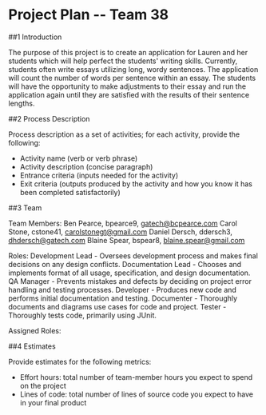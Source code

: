 # **Project Plan -- Team 38**

##1 Introduction

The purpose of this project is to create an application for Lauren and her students which will help perfect the students' writing skills.  Currently, students often write essays utilizing long, wordy sentences.  The application will count the number of words per sentence within an essay.  The students will have the opportunity to make adjustments to their essay and run the application again until they are satisfied with the results of their sentence lengths.

##2 Process Description

Process description as a set of activities; for each activity, provide the following:

- Activity name (verb or verb phrase)
- Activity description (concise paragraph)
- Entrance criteria (inputs needed for the activity)
- Exit criteria (outputs produced by the activity and how you know it has been completed satisfactorily)

##3 Team

Team Members:
	Ben Pearce, bpearce9, gatech@bcpearce.com
	Carol Stone, cstone41, carolstonegt@gmail.com
	Daniel Dersch, ddersch3, dhdersch@gatech.com
	Blaine Spear, bspear8, blaine.spear@gmail.com
	
Roles:
	Development Lead - Oversees development process and makes final decisions on any design conflicts.
	Documentation Lead - Chooses and implements format of all usage, specification, and design documentation.
	QA Manager - Prevents mistakes and defects by deciding on project error handling and testing processes.
	Developer - Produces new code and performs initial documentation and testing.
	Documenter - Thoroughly documents and diagrams use cases for code and project.
	Tester - Thoroughly tests code, primarily using JUnit.

Assigned Roles:
	

##4 Estimates

Provide estimates for the following metrics:

- Effort hours: total number of team-member hours you expect to spend on the project
- Lines of code: total number of lines of source code you expect to have in your final product